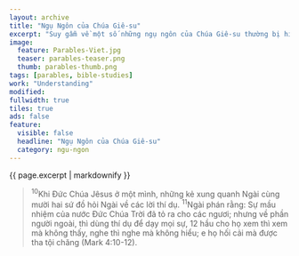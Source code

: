 ```yaml
---
layout: archive
title: "Ngụ Ngôn của Chúa Giê-su"
excerpt: "Suy gẫm về một số những ngụ ngôn của Chúa Giê-su thường bị hiểu hoặc giải thích sai lạc. Hầu như tất cả những người dù có thiện chí đến đâu đi chăng nữa, khi nhận được những lời phán của Chúa Giê-su thì thường tìm cách hiểu theo xác thịt, hoặc cái nhìn của đời này. Khi Chúa Giê-su nói về sự tái sinh, thì giáo sư Ni-cô-đem lại nghĩ mình phải trở về lòng mẹ, còn những người khác thì hỏi Chúa họ phải \"làm\" gì để được sự sống đời đời, và các môn đệ Chúa thì hỏi Ngài công việc của Đức Chúa Trời là gì để họ \"làm.\" Chẳng ai nhận thức được rằng họ không thể \"làm\" được gì cho nước Đức Chúa Trời."
image: 
  feature: Parables-Viet.jpg
  teaser: parables-teaser.png
  thumb: parables-thumb.png
tags: [parables, bible-studies]
work: "Understanding"
modified:
fullwidth: true
tiles: true
ads: false
feature:
  visible: false
  headline: "Ngụ Ngôn của Chúa Giê-su"
  category: ngu-ngon
---
```


{{ page.excerpt | markdownify }}

> <sup>10</sup>Khi Ðức Chúa Jêsus ở một mình, những kẻ xung quanh Ngài cùng mười hai sứ đồ hỏi Ngài về các lời thí dụ.  <sup>11</sup>Ngài phán rằng: Sự mầu nhiệm của nước Ðức Chúa Trời đã tỏ ra cho các ngươi; nhưng về phần người ngoài, thì dùng thí dụ để dạy mọi sự,  12 hầu cho họ xem thì xem mà không thấy, nghe thì nghe mà không hiểu; e họ hối cải mà được tha tội chăng (Mark 4:10-12).
